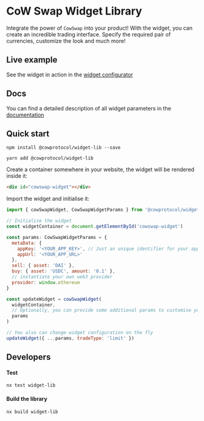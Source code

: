 # CoW Swap Widget Library

Integrate the power of `CowSwap` into your product!
With the widget, you can create an incredible trading interface. Specify the required pair of currencies, customize the
look and much more!

## Live example

See the widget in action in the [widget configurator](../../apps/widget-configurator/src/main.tsx)

## Docs

You can find a detailed description of all widget parameters in the [documentation](../../libs/widget-lib/docs/README.md)

## Quick start

```
npm install @cowprotocol/widget-lib --save
```

```
yarn add @cowprotocol/widget-lib
```

Create a container somewhere in your website, the widget will be rendered inside it:

```html
<div id="cowswap-widget"></div>
```

Import the widget and initialise it:

```js
import { cowSwapWidget, CowSwapWidgetParams } from '@cowprotocol/widget-lib'

// Initialise the widget
const widgetContainer = document.getElementById('cowswap-widget')

const params: CowSwapWidgetParams = {
  metaData: {
    appKey: '<YOUR_APP_KEY>', // Just an unique identifier for your app,
    appUrl: '<YOUR_APP_URL>'
  },
  sell: { asset: 'DAI' },
  buy: { asset: 'USDC', amount: '0.1' },
  // instantiate your own web3 provider
  provider: window.ethereum
}

const updateWidget = cowSwapWidget(
  widgetContainer,
  // Optionally, you can provide some additional params to customise your widget
  params
)

// You also can change widget configuration on the fly
updateWidget({ ...params, tradeType: 'limit' })
```

## Developers

#### Test
```
nx test widget-lib
```

#### Build the library
```
nx build widget-lib
```

